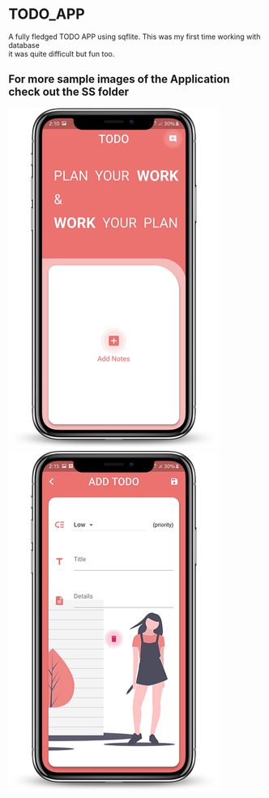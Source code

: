 # TODO_APP

A fully fledged TODO APP using sqflite.
This was my first time working with database  
  it was quite difficult but fun too.



## For more sample images of the Application check out the SS folder  
  
![addnote](https://github.com/Shashwat-Joshi/TODO_APP/blob/master/SS/addNote.png) ![add](https://github.com/Shashwat-Joshi/TODO_APP/blob/master/SS/add.png)

